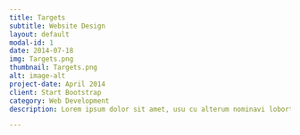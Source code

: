 ```yaml
---
title: Targets
subtitle: Website Design
layout: default
modal-id: 1
date: 2014-07-18
img: Targets.png
thumbnail: Targets.png
alt: image-alt
project-date: April 2014
client: Start Bootstrap
category: Web Development
description: Lorem ipsum dolor sit amet, usu cu alterum nominavi lobortis. At duo novum diceret. Tantas apeirian vix et, usu sanctus postulant inciderint ut, populo diceret necessitatibus in vim. Cu eum dicam feugiat noluisse.

---
```

